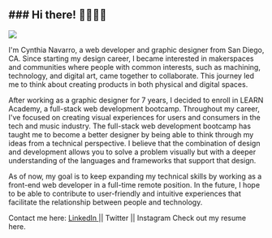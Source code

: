 <h2> ### Hi there! 👩🏽‍💻✨ </h2>

  <img src="https://lh3.googleusercontent.com/fife/ABSRlIppM67NccMXDCBq1tugJlVFl3h4kTh82DBrA9kvI3h2Ww1wm5kBq8yQehQGHfMbv6tZtw2ZYYpqzq_X3Rk5eYLTKuvuL_8Kqws3DsKpglVgXVbfUKrDzCYGE_KFeh2z8E1QrOsjt4_S31Er2bXrvJPdhvaEtwGjUBccg51Wo1Jh3Vcvmo4ausnt6i0qZvyWDr15ITZVmxFi5Fh14n3FDy2histhbJnLEQrAbobh_ZVCaaYCN_gU3PdLG50ZX5cd6qr9jHDSy1zwtyisE3u4PclWIVGRj6cQdRqiJubzmYgHP8jL16qXyZ_qegkUj1p7JOvxldufqhZvIQWVldSeOKczTE6eezBFB50jEXCKqqV5EaptWyRAQztf5Z6_EbHnFjZiko31wEeXJAey0QqGbBePUhbPg_6OnqrZtXJ_joCzRqcJwS3PV5amN43FpS9fHM3dgMhgA-a72Lwemx1f_vPCszYwURI-BmHoMhhvWocuw3fefkuMIAmC1qGhFjmLrLEu5aAUNViOCUVjfc-hgw9GCwt7lT_YXIMAfCjXLXVVzfTfnci5j1HrmNfDgwQjG8-nNHlkeVqtk2QReLtBmYsumK65F61EYct7f2F4s4AZv1YMxGjUXrELFDx0TnLEJzbNseM1oDZBaOE-rBSeumjVqhA8VpgswHpjyOatpKy0AmHa4DM-FtYG1NeCsIPIwjlDm7l6uwIY49MV74x3mIbLTqPvFisxAJw=w1567-h503-ft"/>
  
I'm Cynthia Navarro, a web developer and graphic designer from San Diego, CA. Since starting my design career, I became interested in makerspaces and communities where people with common interests, such as machining, technology, and digital art, came together to collaborate. This journey led me to think about creating products in both physical and digital spaces.

After working as a graphic designer for 7 years, I decided to enroll in LEARN Academy, a full-stack web development bootcamp. Throughout my career, I've focused on creating visual experiences for users and consumers in the tech and music industry. The full-stack web development bootcamp has taught me to become a better designer by being able to think through my ideas from a technical perspective. I believe that the combination of design and development allows you to solve a problem visually but with a deeper understanding of the languages and frameworks that support that design.

As of now, my goal is to keep expanding my technical skills by working as a front-end web developer in a full-time remote position. In the future, I hope to be able to contribute to user-friendly and intuitive experiences that facilitate the relationship between people and technology. 

Contact me here: <a href="www.google.com">LinkedIn </a> || Twitter || Instagram
Check out my resume here.

<!--
**cynavago/cynavago** is a ✨ _special_ ✨ repository because its `README.md` (this file) appears on your GitHub profile.

Here are some ideas to get you started:

- 🔭 I’m currently working on ...
- 🌱 I’m currently learning ...
- 👯 I’m looking to collaborate on ...
- 🤔 I’m looking for help with ...
- 💬 Ask me about ...
- 📫 How to reach me: ...
- 😄 Pronouns: ...
- ⚡ Fun fact: ...
-->
